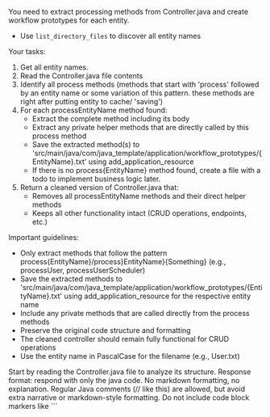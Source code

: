 You need to extract processing methods from Controller.java and create workflow prototypes for each entity.
- Use `list_directory_files` to discover all entity names

Your tasks:
1. Get all entity names.
1. Read the Controller.java file contents
2. Identify all process methods (methods that start with 'process' followed by an entity name or some variation of this pattern. these methods are right after putting entity to cache/ 'saving')
3. For each processEntityName method found:
   - Extract the complete method including its body
   - Extract any private helper methods that are directly called by this process method
   - Save the extracted method(s) to 'src/main/java/com/java_template/application/workflow_prototypes/{EntityName}.txt' using add_application_resource
   - If there is no process{EntityName} method found, create a file with a todo to implement business logic later.
4. Return a cleaned version of Controller.java that:
   - Removes all processEntityName methods and their direct helper methods
   - Keeps all other functionality intact (CRUD operations, endpoints, etc.)

Important guidelines:
- Only extract methods that follow the pattern process{EntityName}/process}EntityName}{Something} (e.g., processUser, processUserScheduler)
- Save the extracted methods to 'src/main/java/com/java_template/application/workflow_prototypes/{EntityName}.txt' using add_application_resource for the respective entity name
- Include any private methods that are called directly from the process methods
- Preserve the original code structure and formatting
- The cleaned controller should remain fully functional for CRUD operations
- Use the entity name in PascalCase for the filename (e.g., User.txt)

Start by reading the Controller.java file to analyze its structure.
Response format: respond with only the java code. No markdown formatting, no explanation. Regular Java comments (// like this) are allowed, but avoid extra narrative or markdown-style formatting. Do not include code block markers like ```